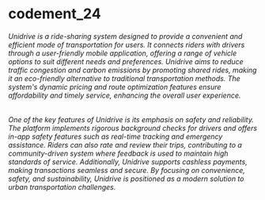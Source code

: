 # codement_24
###### Unidrive is a ride-sharing system designed to provide a convenient and efficient mode of transportation for users. It connects riders with drivers through a user-friendly mobile application, offering a range of vehicle options to suit different needs and preferences. Unidrive aims to reduce traffic congestion and carbon emissions by promoting shared rides, making it an eco-friendly alternative to traditional transportation methods. The system's dynamic pricing and route optimization features ensure affordability and timely service, enhancing the overall user experience.

###### One of the key features of Unidrive is its emphasis on safety and reliability. The platform implements rigorous background checks for drivers and offers in-app safety features such as real-time tracking and emergency assistance. Riders can also rate and review their trips, contributing to a community-driven system where feedback is used to maintain high standards of service. Additionally, Unidrive supports cashless payments, making transactions seamless and secure. By focusing on convenience, safety, and sustainability, Unidrive is positioned as a modern solution to urban transportation challenges.

